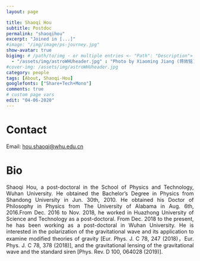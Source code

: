 ```yaml
---
layout: page

title: Shaoqi Hou
subtitle: Postdoc
permalink: "shaoqihou"
excerpt: "Joined in [...]"
#image: "/img/image/ps-journey.jpg"
show-avatar: true
bigimg:	# /path/to/img - or multiple entries <- "Path": "Description">
  - "/assets/img/astroWHUheader.jpg" : "Photo by Xiaoming Jiang (蒋效铭)"
#cover-img: /assets/img/astroWHUheader.jpg
category: people
tags: [About, Shaoqi-Hou]
googlefonts: ["Share+Tech+Mono"]
comments: true
# custom page vars
edit: "04-06-2020"
---
```


<style>
body {
text-align: justify}
</style>

# Contact
Email: hou.shaoqi@whu.edu.cn

# Bio

Shaoqi Hou, a post-doctoral in the School of Physics and Technology, Wuhan University. He obtained the Bachelor’s Degree in Physics from Shandong University in Jun. 30th, 2010. He obtained his Doctor of Philosophy in Physics from The University of Alabama in Aug. 6th, 2016.From Dec. 2016 to Nov. 2018, he worked in Huazhong University of Science and Technology as a post-doctoral. From Dec. 2018 to the present, he has been working as a post-doctoral in Wuhan University. He is interested in the polarization of the gravitational wave and its application to examine modified theories of gravity [Eur. Phys. J. C 78, 247 (2018)，Eur. Phys. J. C 78, 378 (2018)], and the gravitational lensing of the gravitational wave and the standard siren [Phys. Rev. D 100, 064028 (2019)].
